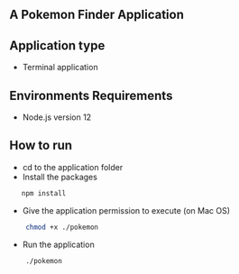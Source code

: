 ## A Pokemon Finder Application

## Application type
- Terminal application

## Environments Requirements
- Node.js version 12

## How to run
- cd to the application folder
- Install the packages
```bash
   npm install
```
- Give the application permission to execute (on Mac OS)
```bash
    chmod +x ./pokemon 
```
- Run the application
```bash
    ./pokemon
```
